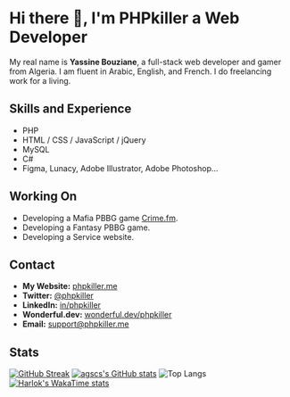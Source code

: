 # Hi there 👋, I'm PHPkiller a Web Developer

My real name is **Yassine Bouziane**, a full-stack web developer and gamer from Algeria. I am fluent in Arabic, English, and French. I do freelancing work for a living.

## Skills and Experience

- PHP
- HTML / CSS / JavaScript / jQuery
- MySQL
- C#
- Figma, Lunacy, Adobe Illustrator, Adobe Photoshop...

## Working On

- Developing a Mafia PBBG game [Crime.fm](https://crime.fm).
- Developing a Fantasy PBBG game.
- Developing a Service website.

## Contact

- **My Website:** [phpkiller.me](https://phpkiller.me)  
- **Twitter:** [@phpkiller](https://twitter.com/phpkiller)
- **LinkedIn:** [in/phpkiller](https://linkedin.com/in/phpkiller)
- **Wonderful.dev:** [wonderful.dev/phpkiller](https://wonderful.dev/phpkiller)
- **Email:** [support@phpkiller.me](support@phpkiller.me)

## Stats

[![GitHub Streak](https://streak-stats.demolab.com?user=agscs&theme=github-dark-blue&mode=weekly)](https://git.io/streak-stats)
[![agscs's GitHub stats](https://github-readme-stats.vercel.app/api?username=agscs&theme=tokyonight&show_icons=true)](https://github.com/anuraghazra/github-readme-stats)
![Top Langs](https://github-readme-stats.vercel.app/api/top-langs/?username=agscs&layout=compact)
[![Harlok's WakaTime stats](https://github-readme-stats.vercel.app/api/wakatime?username=phpkiller)](https://github.com/anuraghazra/github-readme-stats)